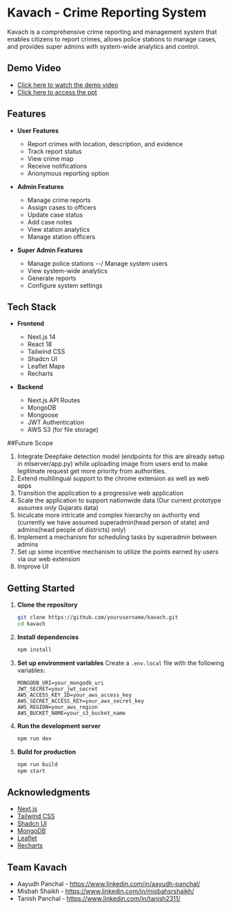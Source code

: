 

# Kavach - Crime Reporting System

Kavach is a comprehensive crime reporting and management system that enables citizens to report crimes, allows police stations to manage cases, and provides super admins with system-wide analytics and control.

## Demo Video
- [Click here to watch the demo video](https://drive.google.com/drive/folders/1uY3xP98sihjHD2VmgtS2jzS0zf2wi5iI?usp=sharing)
- [Click here to access the ppt](https://www.canva.com/design/DAGj1Rn16MA/yBX94GOoEq8jueJPh0KciQ/edit?utm_content=DAGj1Rn16MA&utm_campaign=designshare&utm_medium=link2&utm_source=sharebutton)

## Features

- **User Features**
  - Report crimes with location, description, and evidence
  - Track report status
  - View crime map
  - Receive notifications
  - Anonymous reporting option

- **Admin Features**
  - Manage crime reports
  - Assign cases to officers
  - Update case status
  - Add case notes
  - View station analytics
  - Manage station officers

- **Super Admin Features**
  - Manage police stations
  --/ Manage system users
  - View system-wide analytics
  - Generate reports
  - Configure system settings

## Tech Stack

- **Frontend**
  - Next.js 14
  - React 18
  - Tailwind CSS
  - Shadcn UI
  - Leaflet Maps
  - Recharts

- **Backend**
  - Next.js API Routes
  - MongoDB
  - Mongoose
  - JWT Authentication
  - AWS S3 (for file storage)

##Future Scope

1. Integrate Deepfake detection model (endpoints for this are already setup in mlserver/app.py) while uploading image from users end to make legitimate request get more priority from authorities.
2. Extend multilingual support to the chrome extension as well as web apps
3. Transition the application to a progressive web application
4. Scale the application to support nationwide data (Our current prototype assumes only Gujarats data)
5. Inculcate more intricate and complex hierarchy on authority end (currently we have assumed superadmin(head person of state) and admins(head people of districts) only)
6. Implement a mechanism for scheduling tasks by superadmin between admins
7. Set up some incentive mechanism to utilize the points earned by users via our web extension
8. Improve UI

## Getting Started

1. **Clone the repository**
   ```bash
   git clone https://github.com/yourusername/kavach.git
   cd kavach
   ```

2. **Install dependencies**
   ```bash
   npm install
   ```

3. **Set up environment variables**
   Create a `.env.local` file with the following variables:
   ```
   MONGODB_URI=your_mongodb_uri
   JWT_SECRET=your_jwt_secret
   AWS_ACCESS_KEY_ID=your_aws_access_key
   AWS_SECRET_ACCESS_KEY=your_aws_secret_key
   AWS_REGION=your_aws_region
   AWS_BUCKET_NAME=your_s3_bucket_name
   ```

4. **Run the development server**
   ```bash
   npm run dev
   ```

5. **Build for production**
   ```bash
   npm run build
   npm start
   ```

## Acknowledgments

- [Next.js](https://nextjs.org/)
- [Tailwind CSS](https://tailwindcss.com/)
- [Shadcn UI](https://ui.shadcn.com/)
- [MongoDB](https://www.mongodb.com/)
- [Leaflet](https://leafletjs.com/)
- [Recharts](https://recharts.org/)

## Team Kavach
- Aayudh Panchal - https://www.linkedin.com/in/aayudh-panchal/
- Misbah Shaikh - https://www.linkedin.com/in/misbahsrshaikh/
- Tanish Panchal - https://www.linkedin.com/in/tanish2311/

